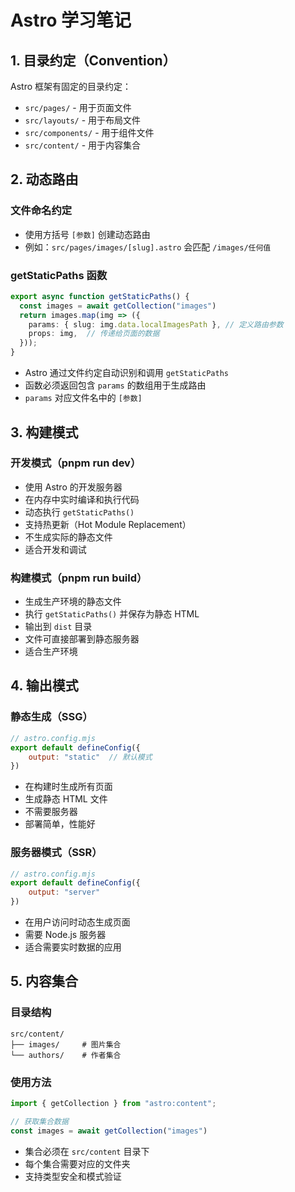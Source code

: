 # Astro 学习笔记

## 1. 目录约定（Convention）

Astro 框架有固定的目录约定：
- `src/pages/` - 用于页面文件
- `src/layouts/` - 用于布局文件
- `src/components/` - 用于组件文件
- `src/content/` - 用于内容集合

## 2. 动态路由

### 文件命名约定
- 使用方括号 `[参数]` 创建动态路由
- 例如：`src/pages/images/[slug].astro` 会匹配 `/images/任何值`

### getStaticPaths 函数
```typescript
export async function getStaticPaths() {
  const images = await getCollection("images")
  return images.map(img => ({
    params: { slug: img.data.localImagesPath }, // 定义路由参数
    props: img,  // 传递给页面的数据
  }));
}
```

- Astro 通过文件约定自动识别和调用 `getStaticPaths`
- 函数必须返回包含 `params` 的数组用于生成路由
- `params` 对应文件名中的 `[参数]`

## 3. 构建模式

### 开发模式（pnpm run dev）
- 使用 Astro 的开发服务器
- 在内存中实时编译和执行代码
- 动态执行 `getStaticPaths()`
- 支持热更新（Hot Module Replacement）
- 不生成实际的静态文件
- 适合开发和调试

### 构建模式（pnpm run build）
- 生成生产环境的静态文件
- 执行 `getStaticPaths()` 并保存为静态 HTML
- 输出到 `dist` 目录
- 文件可直接部署到静态服务器
- 适合生产环境

## 4. 输出模式

### 静态生成（SSG）
```javascript
// astro.config.mjs
export default defineConfig({
    output: "static"  // 默认模式
})
```
- 在构建时生成所有页面
- 生成静态 HTML 文件
- 不需要服务器
- 部署简单，性能好

### 服务器模式（SSR）
```javascript
// astro.config.mjs
export default defineConfig({
    output: "server"
})
```
- 在用户访问时动态生成页面
- 需要 Node.js 服务器
- 适合需要实时数据的应用

## 5. 内容集合

### 目录结构
```
src/content/
├── images/     # 图片集合
└── authors/    # 作者集合
```

### 使用方法
```typescript
import { getCollection } from "astro:content";

// 获取集合数据
const images = await getCollection("images")
```

- 集合必须在 `src/content` 目录下
- 每个集合需要对应的文件夹
- 支持类型安全和模式验证
